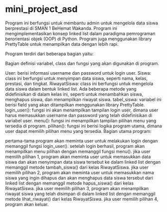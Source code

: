 # mini_project_asd

Program ini berfungsi untuk membantu admin untuk mengelola data siswa berprestasi di SMAN 1 BeHemat Wakanda. Program ini mengimplementasikan konsep linked list dalam paradigma pemrograman berorientasi objek (OOP) di Python. Program juga menggunakan library PrettyTable untuk menampilkan data dengan lebih rapi.

Program terdiri dari beberapa bagian yaitu:

Bagian definisi variabel, class dan fungsi yang akan digunakan di program.

User: berisi informasi username dan password untuk login user.
Siswa: class ini berfungsi untuk menyimpan data siswa, seperti nama, kelas, prestasi, dan tingkat.
RiwayatSiswa: class ini berfungsi untuk mengelola data siswa dalam bentuk linked list. Ada beberapa metode yang didefinisikan di dalam kelas ini, seperti untuk menambahkan siswa, menghapus siswa, dan menampilkan riwayat siswa.
tabel_siswa: variabel ini berisi field yang akan ditampilkan menggunakan library PrettyTable.
login_user(): fungsi ini akan menampilkan tampilan login user, dimana user harus memasukkan username dan password yang telah didefinisikan di variabel user.
menu(): fungsi ini menampilkan tampilan pilihan menu yang tersedia di program.
pilihan(): fungsi ini berisi logika program utama, dimana user dapat memilih pilihan menu yang tersedia.
Bagian utama program:

pertama-tama program akan meminta user untuk melakukan login dengan memanggil fungsi login_user().
setelah login berhasil, program akan menampilkan menu pilihan dengan memanggil fungsi menu().
jika user memilih pilihan 1, program akan meminta user untuk memasukkan data siswa dan akan menyimpan data siswa tersebut ke dalam linked list dengan memanggil metode tambah_siswa() dari kelas RiwayatSiswa.
jika user memilih pilihan 2, program akan meminta user untuk memasukkan nama siswa yang ingin dihapus dan akan menghapus data siswa tersebut dari linked list dengan memanggil metode hapus_siswa() dari kelas RiwayatSiswa.
jika user memilih pilihan 3, program akan menampilkan riwayat siswa yang telah disimpan di dalam linked list dengan memanggil metode lihat_riwayat() dari kelas RiwayatSiswa.
jika user memilih pilihan 4, program akan keluar.
